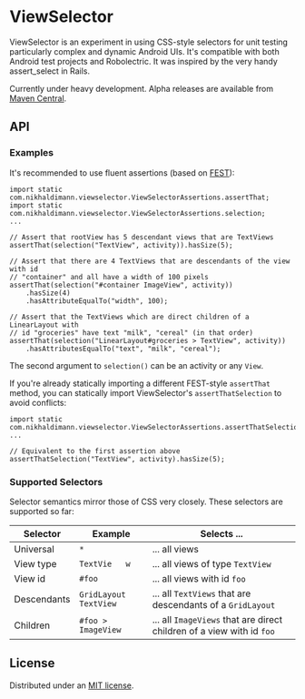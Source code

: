 ViewSelector
===========

ViewSelector is an experiment in using CSS-style selectors for unit testing particularly
complex and dynamic Android UIs. It's compatible with both Android test projects and
Robolectric. It was inspired by the very handy assert_select in Rails.

Currently under heavy development. Alpha releases are available from
[Maven Central](http://search.maven.org/#search%7Cgav%7C1%7Cg%3A%22com.nikhaldimann%22%20AND%20a%3A%22android-view-selector%22).


## API

### Examples

It's recommended to use fluent assertions (based on [FEST](http://fest.easytesting.org/)):

    import static com.nikhaldimann.viewselector.ViewSelectorAssertions.assertThat;
    import static com.nikhaldimann.viewselector.ViewSelectorAssertions.selection;
    ...

    // Assert that rootView has 5 descendant views that are TextViews
    assertThat(selection("TextView", activity)).hasSize(5);

    // Assert that there are 4 TextViews that are descendants of the view with id
    // "container" and all have a width of 100 pixels
    assertThat(selection("#container ImageView", activity))
        .hasSize(4)
        .hasAttributeEqualTo("width", 100);

    // Assert that the TextViews which are direct children of a LinearLayout with
    // id "groceries" have text "milk", "cereal" (in that order)
    assertThat(selection("LinearLayout#groceries > TextView", activity))
        .hasAttributesEqualTo("text", "milk", "cereal");

The second argument to `selection()` can be an activity or any `View`.

If you're already statically importing a different FEST-style `assertThat` method, you can
statically import ViewSelector's `assertThatSelection` to avoid conflicts:

    import static com.nikhaldimann.viewselector.ViewSelectorAssertions.assertThatSelection;
    ...

    // Equivalent to the first assertion above
    assertThatSelection("TextView", activity).hasSize(5);

### Supported Selectors

Selector semantics mirror those of CSS very closely. These selectors are supported so far:

 Selector      | Example               | Selects ...
---------------|-----------------------|--------------
 Universal     | `*`                   | ... all views
 View type     | `TextVie   w`         | ... all views of type `TextView`
 View id       | `#foo`                | ... all views with id `foo`
 Descendants   | `GridLayout TextView` | ... all `TextViews` that are descendants of a `GridLayout`
 Children      | `#foo > ImageView`    | ... all `ImageViews` that are direct children of a view with id `foo`


## License

Distributed under an [MIT license](https://github.com/nikhaldi/android-view-selector/blob/master/LICENSE.md).
